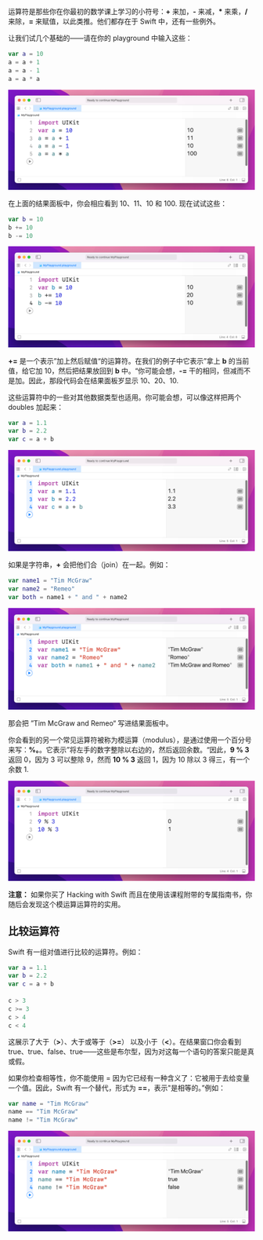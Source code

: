 运算符是那些你在你最初的数学课上学习的小符号：**+** 来加，**-** 来减，**\*** 来乘，**/** 来除，**=** 来赋值，以此类推。他们都存在于 Swift 中，还有一些例外。

让我们试几个基础的——请在你的 playground 中输入这些：

```swift
var a = 10
a = a + 1
a = a - 1
a = a * a
```

![Pasted image 20240122122023.png](./attachments/Pasted%20image%2020240122122023.png)


在上面的结果面板中，你会相应看到 10、11、10 和 100. 现在试试这些：

```swift
var b = 10
b += 10
b -= 10
```

![Pasted image 20240122122113.png](./attachments/Pasted%20image%2020240122122113.png)


**+=** 是一个表示”加上然后赋值“的运算符。在我们的例子中它表示”拿上 **b** 的当前值，给它加 10，然后把结果放回到 **b** 中。“你可能会想，**-=** 干的相同，但减而不是加。因此，那段代码会在结果面板岁显示 10、20、10.

这些运算符中的一些对其他数据类型也适用。你可能会想，可以像这样把两个 doubles 加起来：

```swift
var a = 1.1
var b = 2.2
var c = a + b
```

![Pasted image 20240122122437.png](./attachments/Pasted%20image%2020240122122437.png)


如果是字符串，**+** 会把他们合（join）在一起。例如：

```swift
var name1 = "Tim McGraw"
var name2 = "Remeo"
var both = name1 + " and " + name2
```


![Pasted image 20240122122549.png](./attachments/Pasted%20image%2020240122122549.png)


那会把 ”Tim McGraw and Remeo“ 写进结果面板中。

你会看到的另一个常见运算符被称为模运算（modulus），是通过使用一个百分号来写：**%。**。它表示”将左手的数字整除以右边的，然后返回余数。“因此，**9 % 3** 返回 0，因为 3 可以整除 9，然而 **10 % 3** 返回 1，因为 10 除以 3 得三，有一个余数 1.

![Pasted image 20240122124032.png](./attachments/Pasted%20image%2020240122124032.png)


**注意：** 如果你买了 Hacking with Swift 而且在使用该课程附带的专属指南书，你随后会发现这个模运算运算符的实用。


## 比较运算符
Swift 有一组对值进行比较的运算符。例如：

```swift
var a = 1.1
var b = 2.2
var c = a + b

c > 3 
c >= 3 
c > 4 
c < 4
```


这展示了大于（**>**）、大于或等于（**>=**） 以及小于（**<**）。在结果窗口你会看到 true、true、false、true——这些是布尔型，因为对这每一个语句的答案只能是真或假。

如果你检查相等性，你不能使用 = 因为它已经有一种含义了：它被用于去给变量一个值。因此，Swift 有一个替代，形式为 **\==**，表示"是相等的。”例如：

```swift
var name = "Tim McGraw"
name == "Tim McGraw"
name != "Tim McGraw"
```

![Pasted image 20240122125141.png](./attachments/Pasted%20image%2020240122125141.png)
